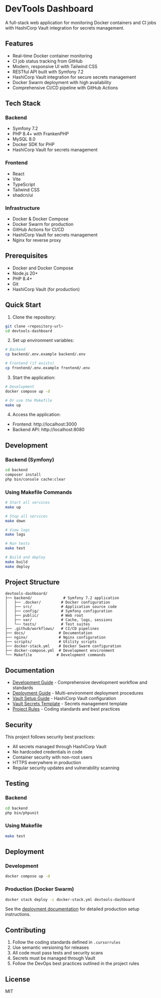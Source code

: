 # DevTools Dashboard

A full-stack web application for monitoring Docker containers and CI jobs with HashiCorp Vault integration for secrets management.

## Features

- Real-time Docker container monitoring
- CI job status tracking from GitHub
- Modern, responsive UI with Tailwind CSS
- RESTful API built with Symfony 7.2
- HashiCorp Vault integration for secure secrets management
- Docker Swarm deployment with high availability
- Comprehensive CI/CD pipeline with GitHub Actions

## Tech Stack

### Backend
- Symfony 7.2
- PHP 8.4+ with FrankenPHP
- MySQL 8.0
- Docker SDK for PHP
- HashiCorp Vault for secrets management

### Frontend
- React
- Vite
- TypeScript
- Tailwind CSS
- shadcn/ui

### Infrastructure
- Docker & Docker Compose
- Docker Swarm for production
- GitHub Actions for CI/CD
- HashiCorp Vault for secrets management
- Nginx for reverse proxy

## Prerequisites

- Docker and Docker Compose
- Node.js 20+
- PHP 8.4+
- Git
- HashiCorp Vault (for production)

## Quick Start

1. Clone the repository:
```bash
git clone <repository-url>
cd devtools-dashboard
```

2. Set up environment variables:
```bash
# Backend
cp backend/.env.example backend/.env

# Frontend (if exists)
cp frontend/.env.example frontend/.env
```

3. Start the application:
```bash
# Development
docker compose up -d

# Or use the Makefile
make up
```

4. Access the application:
- Frontend: http://localhost:3000
- Backend API: http://localhost:8080

## Development

### Backend (Symfony)
```bash
cd backend
composer install
php bin/console cache:clear
```

### Using Makefile Commands
```bash
# Start all services
make up

# Stop all services
make down

# View logs
make logs

# Run tests
make test

# Build and deploy
make build
make deploy
```

## Project Structure

```
devtools-dashboard/
├── backend/              # Symfony 7.2 application
│   ├── .docker/         # Docker configuration
│   ├── src/             # Application source code
│   ├── config/          # Symfony configuration
│   ├── public/          # Web root
│   ├── var/             # Cache, logs, sessions
│   └── tests/           # Test suites
├── .github/workflows/   # CI/CD pipelines
├── docs/               # Documentation
├── nginx/              # Nginx configuration
├── scripts/            # Utility scripts
├── docker-stack.yml    # Docker Swarm configuration
├── docker-compose.yml  # Development environment
└── Makefile           # Development commands
```

## Documentation

- [Development Guide](docs/DEVELOPMENT.md) - Comprehensive development workflow and standards
- [Deployment Guide](docs/DEPLOYMENT.md) - Multi-environment deployment procedures
- [Vault Setup Guide](docs/vault-setup.md) - HashiCorp Vault configuration
- [Vault Secrets Template](docs/vault-secrets-template.md) - Secrets management template
- [Project Rules](.cursorrules) - Coding standards and best practices

## Security

This project follows security best practices:
- All secrets managed through HashiCorp Vault
- No hardcoded credentials in code
- Container security with non-root users
- HTTPS everywhere in production
- Regular security updates and vulnerability scanning

## Testing

### Backend
```bash
cd backend
php bin/phpunit
```

### Using Makefile
```bash
make test
```

## Deployment

### Development
```bash
docker compose up -d
```

### Production (Docker Swarm)
```bash
docker stack deploy -c docker-stack.yml devtools-dashboard
```

See the [deployment documentation](docs/vault-setup.md) for detailed production setup instructions.

## Contributing

1. Follow the coding standards defined in `.cursorrules`
2. Use semantic versioning for releases
3. All code must pass tests and security scans
4. Secrets must be managed through Vault
5. Follow the DevOps best practices outlined in the project rules

## License

MIT

